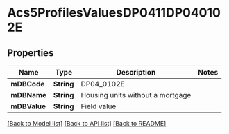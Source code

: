 # Acs5ProfilesValuesDP0411DP040102E

## Properties
Name | Type | Description | Notes
------------ | ------------- | ------------- | -------------
**mDBCode** | **String** | DP04_0102E | 
**mDBName** | **String** | Housing units without a mortgage | 
**mDBValue** | **String** | Field value | 

[[Back to Model list]](../README.md#documentation-for-models) [[Back to API list]](../README.md#documentation-for-api-endpoints) [[Back to README]](../README.md)


